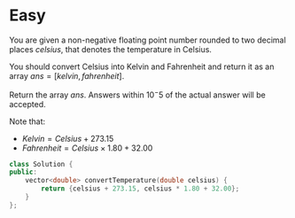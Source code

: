 # Easy

You are given a non-negative floating point number rounded to two decimal places $celsius$, that denotes the temperature in Celsius.

You should convert Celsius into Kelvin and Fahrenheit and return it as an array $ans = [kelvin, fahrenheit]$.

Return the array $ans$. Answers within $10^-5$ of the actual answer will be accepted.

Note that:

- $Kelvin = Celsius + 273.15$
- $Fahrenheit = Celsius \times 1.80 + 32.00$

```cpp
class Solution {
public:
    vector<double> convertTemperature(double celsius) {
        return {celsius + 273.15, celsius * 1.80 + 32.00};
    }
};
```

